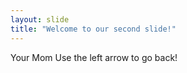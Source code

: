 ```yaml
---
layout: slide
title: "Welcome to our second slide!"
---
```

Your Mom
Use the left arrow to go back!
